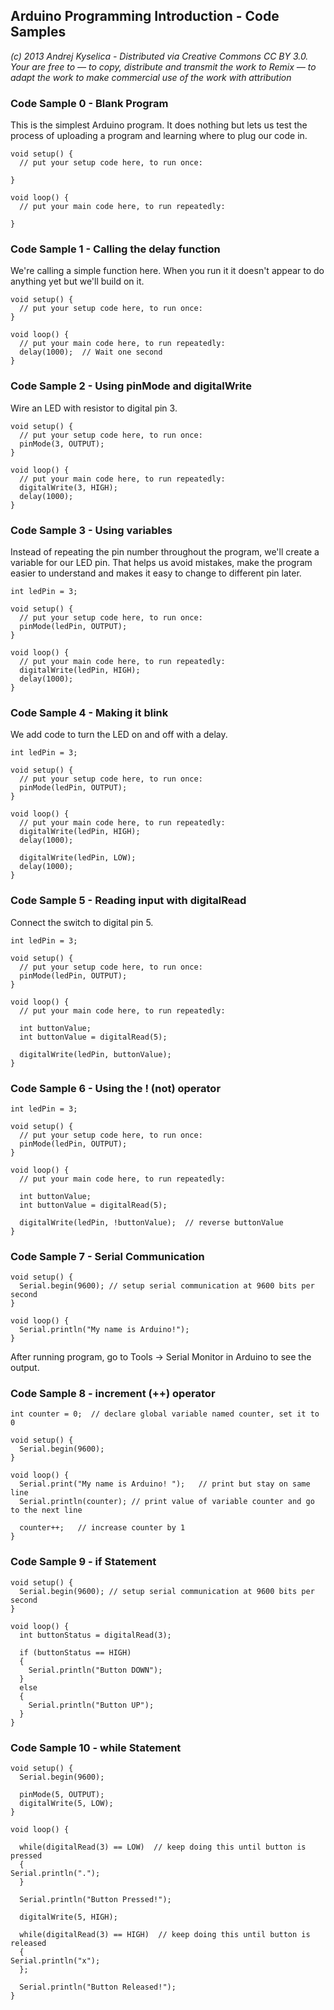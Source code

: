 ## Arduino Programming Introduction - Code Samples ##
*(c) 2013 Andrej Kyselica - Distributed via Creative Commons CC BY 3.0. 
Your are free to — to copy, distribute and transmit the work 
to Remix — to adapt the work to make commercial use of the work 
with attribution*



### Code Sample 0 - Blank Program ###
This is the simplest Arduino program. It does nothing but lets us test the process of uploading a program and 
learning where to plug our code in.

    void setup() {
      // put your setup code here, to run once:
    
    }
    
    void loop() {
      // put your main code here, to run repeatedly: 
      
    }

### Code Sample 1 - Calling the delay function ###
We're calling a simple function here. When you run it it doesn't appear to do anything yet but
we'll build on it.

    void setup() {
      // put your setup code here, to run once:  
    }
    
    void loop() {
      // put your main code here, to run repeatedly: 
      delay(1000);  // Wait one second
    }

### Code Sample 2 - Using pinMode and digitalWrite ###
Wire an LED with resistor to digital pin 3. 

    void setup() {
      // put your setup code here, to run once:  
      pinMode(3, OUTPUT); 
    }
    
    void loop() {
      // put your main code here, to run repeatedly: 
      digitalWrite(3, HIGH);
      delay(1000);
    }


### Code Sample 3 - Using variables ###
Instead of repeating the pin number throughout the program, we'll create a variable for our LED pin. That helps us
avoid mistakes, make the program easier to understand and makes it easy to change to different pin later.

    int ledPin = 3;
    
    void setup() {
      // put your setup code here, to run once:  
      pinMode(ledPin, OUTPUT); 
    }
    
    void loop() {
      // put your main code here, to run repeatedly: 
      digitalWrite(ledPin, HIGH);
      delay(1000);
    }

### Code Sample 4 - Making it blink ###
We add code to turn the LED on and off with a delay.

    int ledPin = 3;
    
    void setup() {
      // put your setup code here, to run once:  
      pinMode(ledPin, OUTPUT); 
    }
    
    void loop() {
      // put your main code here, to run repeatedly: 
      digitalWrite(ledPin, HIGH);
      delay(1000);
      
      digitalWrite(ledPin, LOW);
      delay(1000);
    }


### Code Sample 5 - Reading input with digitalRead ###
Connect the switch to digital pin 5.

    int ledPin = 3;
    
    void setup() {
      // put your setup code here, to run once:  
      pinMode(ledPin, OUTPUT); 
    }
    
    void loop() {
      // put your main code here, to run repeatedly: 
    
      int buttonValue;
      int buttonValue = digitalRead(5);
    
      digitalWrite(ledPin, buttonValue);
    }


### Code Sample 6 - Using the ! (not) operator ###

    int ledPin = 3;
    
    void setup() {
      // put your setup code here, to run once:  
      pinMode(ledPin, OUTPUT); 
    }
    
    void loop() {
      // put your main code here, to run repeatedly: 
    
      int buttonValue;
      int buttonValue = digitalRead(5);
    
      digitalWrite(ledPin, !buttonValue);  // reverse buttonValue
    }


### Code Sample 7 - Serial Communication ###

	void setup() {
	  Serial.begin(9600); // setup serial communication at 9600 bits per second
	}
	  
	void loop() {
	  Serial.println("My name is Arduino!");
	}

After running program, go to Tools -> Serial Monitor in Arduino to see the output.

### Code Sample 8 - increment (++) operator ###

    int counter = 0;  // declare global variable named counter, set it to 0
    
    void setup() {
      Serial.begin(9600); 
    }
      
    void loop() {
      Serial.print("My name is Arduino! ");   // print but stay on same line
      Serial.println(counter); // print value of variable counter and go to the next line
      
      counter++;   // increase counter by 1
    }

### Code Sample 9 - if Statement ###

	void setup() {
	  Serial.begin(9600); // setup serial communication at 9600 bits per second
	}
	  
	void loop() {
	  int buttonStatus = digitalRead(3);
	  
	  if (buttonStatus == HIGH)
	  {
	    Serial.println("Button DOWN");
	  }
	  else
	  {
	    Serial.println("Button UP");
	  }
	}

### Code Sample 10 - while Statement ###

    void setup() {
      Serial.begin(9600); 
      
      pinMode(5, OUTPUT);
      digitalWrite(5, LOW);
    }
      
    void loop() {
      
      while(digitalRead(3) == LOW)  // keep doing this until button is pressed
      {
    Serial.println(".");
      }
      
      Serial.println("Button Pressed!");
    
      digitalWrite(5, HIGH);
      
      while(digitalRead(3) == HIGH)  // keep doing this until button is released
      {
    Serial.println("x");
      };
      
      Serial.println("Button Released!");
    }
